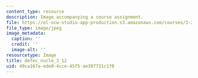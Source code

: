 ```yaml
---
content_type: resource
description: Image accompanying a course assignment.
file: https://ol-ocw-studio-app-production.s3.amazonaws.com/courses/3-22-mechanical-behavior-of-materials-spring-2008/49ca167aede04cce45f5ae397731c1f0_defec_nucle_3_12.jpg
file_type: image/jpeg
image_metadata:
  caption: ''
  credit: ''
  image-alt: ''
resourcetype: Image
title: defec_nucle_3_12
uid: 49ca167a-ede0-4cce-45f5-ae397731c1f0
---
```

